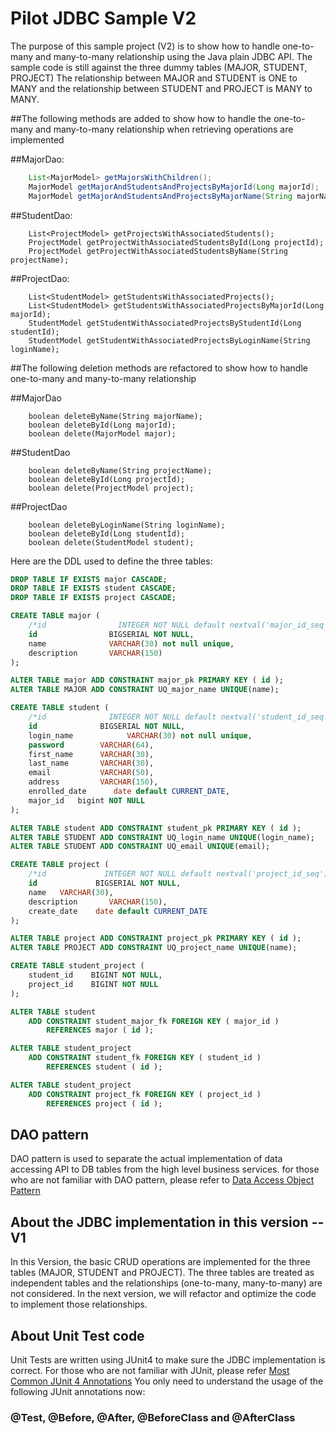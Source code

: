 # Pilot JDBC Sample V2
The purpose of this sample project (V2) is to show how to handle one-to-many 
and many-to-many relationship using the Java plain JDBC API. The sample 
code is still against the three dummy tables (MAJOR, STUDENT, PROJECT) 
The relationship between MAJOR and STUDENT is ONE to MANY and the 
relationship between STUDENT and PROJECT is MANY to MANY. 

##The following methods are added to show how to handle the one-to-many and many-to-many relationship when retrieving operations are implemented

##MajorDao: 
```java
    List<MajorModel> getMajorsWithChildren();
    MajorModel getMajorAndStudentsAndProjectsByMajorId(Long majorId);
    MajorModel getMajorAndStudentsAndProjectsByMajorName(String majorName);
```    
##StudentDao:
```
    List<ProjectModel> getProjectsWithAssociatedStudents();
    ProjectModel getProjectWithAssociatedStudentsById(Long projectId);
    ProjectModel getProjectWithAssociatedStudentsByName(String projectName);
```
##ProjectDao:
```
    List<StudentModel> getStudentsWithAssociatedProjects();
    List<StudentModel> getStudentsWithAssociatedProjectsByMajorId(Long majorId);
    StudentModel getStudentWithAssociatedProjectsByStudentId(Long studentId);
    StudentModel getStudentWithAssociatedProjectsByLoginName(String loginName);
```
##The following deletion methods are refactored to show how to handle one-to-many and many-to-many relationship

##MajorDao
```
    boolean deleteByName(String majorName);
    boolean deleteById(Long majorId);
    boolean delete(MajorModel major);
```    
##StudentDao
```
    boolean deleteByName(String projectName);
    boolean deleteById(Long projectId);
    boolean delete(ProjectModel project);
```    
##ProjectDao
```
    boolean deleteByLoginName(String loginName);
    boolean deleteById(Long studentId);
    boolean delete(StudentModel student);
```    
Here are the DDL used to define the three tables: 
```SQL DDL
DROP TABLE IF EXISTS major CASCADE;
DROP TABLE IF EXISTS student CASCADE;
DROP TABLE IF EXISTS project CASCADE;

CREATE TABLE major (
    /*id                INTEGER NOT NULL default nextval('major_id_seq'), */
    id                BIGSERIAL NOT NULL,
    name              VARCHAR(30) not null unique,
    description       VARCHAR(150)
);

ALTER TABLE major ADD CONSTRAINT major_pk PRIMARY KEY ( id );
ALTER TABLE MAJOR ADD CONSTRAINT UQ_major_name UNIQUE(name);

CREATE TABLE student (
    /*id              INTEGER NOT NULL default nextval('student_id_seq'),*/
    id              BIGSERIAL NOT NULL,
    login_name            VARCHAR(30) not null unique,
    password        VARCHAR(64),
    first_name      VARCHAR(30),
    last_name       VARCHAR(30),
    email           VARCHAR(50),
    address         VARCHAR(150),
    enrolled_date      date default CURRENT_DATE,
    major_id   bigint NOT NULL
);

ALTER TABLE student ADD CONSTRAINT student_pk PRIMARY KEY ( id );
ALTER TABLE STUDENT ADD CONSTRAINT UQ_login_name UNIQUE(login_name);
ALTER TABLE STUDENT ADD CONSTRAINT UQ_email UNIQUE(email);

CREATE TABLE project (
    /*id             INTEGER NOT NULL default nextval('project_id_seq'),*/
    id             BIGSERIAL NOT NULL,
    name   VARCHAR(30),
    description       VARCHAR(150),
    create_date    date default CURRENT_DATE
);

ALTER TABLE project ADD CONSTRAINT project_pk PRIMARY KEY ( id );
ALTER TABLE PROJECT ADD CONSTRAINT UQ_project_name UNIQUE(name);

CREATE TABLE student_project (
    student_id    BIGINT NOT NULL,
    project_id    BIGINT NOT NULL
);

ALTER TABLE student
    ADD CONSTRAINT student_major_fk FOREIGN KEY ( major_id )
        REFERENCES major ( id );

ALTER TABLE student_project
    ADD CONSTRAINT student_fk FOREIGN KEY ( student_id )
        REFERENCES student ( id );

ALTER TABLE student_project
    ADD CONSTRAINT project_fk FOREIGN KEY ( project_id )
        REFERENCES project ( id );
```

## DAO pattern 
DAO pattern is used to separate the actual implementation of data 
accessing API to DB tables from the high level business services. for 
those who are not familiar with DAO pattern, please refer to 
[Data Access Object Pattern](https://www.tutorialspoint.com/design_pattern/data_access_object_pattern.htm)

## About the JDBC implementation in this version -- V1
In this Version, the basic CRUD operations are implemented for the three 
tables (MAJOR, STUDENT and PROJECT). The three tables are treated as 
independent tables and the relationships (one-to-many, many-to-many) are not
considered. In the next version, we will refactor and optimize the code to 
implement those relationships. 

## About Unit Test code
Unit Tests are written using JUnit4 to make sure the JDBC implementation 
is correct. For those who are not familiar with JUnit, please refer 
[Most Common JUnit 4 Annotations](https://www.swtestacademy.com/junit4/)
You only need to understand the usage of the following JUnit annotations now: 
### @Test, @Before, @After, @BeforeClass and @AfterClass

